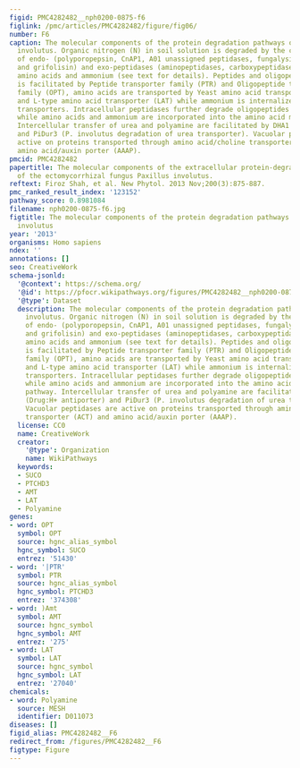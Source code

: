 ```yaml
---
figid: PMC4282482__nph0200-0875-f6
figlink: /pmc/articles/PMC4282482/figure/fig06/
number: F6
caption: The molecular components of the protein degradation pathways of Paxillus
  involutus. Organic nitrogen (N) in soil solution is degraded by the combined action
  of endo- (polyporopepsin, CnAP1, A01 unassigned peptidases, fungalysin, scytalidoilsin
  and grifolisin) and exo-peptidases (aminopeptidases, carboxypeptidases) into peptides,
  amino acids and ammonium (see text for details). Peptides and oligopeptides assimilation
  is facilitated by Peptide transporter family (PTR) and Oligopeptide transporter
  family (OPT), amino acids are transported by Yeast amino acid transporter (YAT)
  and L-type amino acid transporter (LAT) while ammonium is internalized using Amt
  transporters. Intracellular peptidases further degrade oligopeptides and peptides
  while amino acids and ammonium are incorporated into the amino acid metabolic pathway.
  Intercellular transfer of urea and polyamine are facilitated by DHA1 (Drug:H+ antiporter)
  and PiDur3 (P. involutus degradation of urea transporter). Vacuolar peptidases are
  active on proteins transported through amino acid/choline transporter (ACT) and
  amino acid/auxin porter (AAAP).
pmcid: PMC4282482
papertitle: The molecular components of the extracellular protein-degradation pathways
  of the ectomycorrhizal fungus Paxillus involutus.
reftext: Firoz Shah, et al. New Phytol. 2013 Nov;200(3):875-887.
pmc_ranked_result_index: '123152'
pathway_score: 0.8981084
filename: nph0200-0875-f6.jpg
figtitle: The molecular components of the protein degradation pathways of Paxillus
  involutus
year: '2013'
organisms: Homo sapiens
ndex: ''
annotations: []
seo: CreativeWork
schema-jsonld:
  '@context': https://schema.org/
  '@id': https://pfocr.wikipathways.org/figures/PMC4282482__nph0200-0875-f6.html
  '@type': Dataset
  description: The molecular components of the protein degradation pathways of Paxillus
    involutus. Organic nitrogen (N) in soil solution is degraded by the combined action
    of endo- (polyporopepsin, CnAP1, A01 unassigned peptidases, fungalysin, scytalidoilsin
    and grifolisin) and exo-peptidases (aminopeptidases, carboxypeptidases) into peptides,
    amino acids and ammonium (see text for details). Peptides and oligopeptides assimilation
    is facilitated by Peptide transporter family (PTR) and Oligopeptide transporter
    family (OPT), amino acids are transported by Yeast amino acid transporter (YAT)
    and L-type amino acid transporter (LAT) while ammonium is internalized using Amt
    transporters. Intracellular peptidases further degrade oligopeptides and peptides
    while amino acids and ammonium are incorporated into the amino acid metabolic
    pathway. Intercellular transfer of urea and polyamine are facilitated by DHA1
    (Drug:H+ antiporter) and PiDur3 (P. involutus degradation of urea transporter).
    Vacuolar peptidases are active on proteins transported through amino acid/choline
    transporter (ACT) and amino acid/auxin porter (AAAP).
  license: CC0
  name: CreativeWork
  creator:
    '@type': Organization
    name: WikiPathways
  keywords:
  - SUCO
  - PTCHD3
  - AMT
  - LAT
  - Polyamine
genes:
- word: OPT
  symbol: OPT
  source: hgnc_alias_symbol
  hgnc_symbol: SUCO
  entrez: '51430'
- word: '|PTR'
  symbol: PTR
  source: hgnc_alias_symbol
  hgnc_symbol: PTCHD3
  entrez: '374308'
- word: )Amt
  symbol: AMT
  source: hgnc_symbol
  hgnc_symbol: AMT
  entrez: '275'
- word: LAT
  symbol: LAT
  source: hgnc_symbol
  hgnc_symbol: LAT
  entrez: '27040'
chemicals:
- word: Polyamine
  source: MESH
  identifier: D011073
diseases: []
figid_alias: PMC4282482__F6
redirect_from: /figures/PMC4282482__F6
figtype: Figure
---
```


